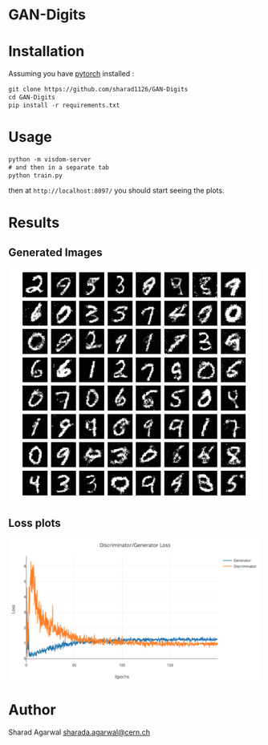 # GAN-Digits

# Installation
Assuming you have [pytorch](https://pytorch.org) installed :
```
git clone https://github.com/sharad1126/GAN-Digits
cd GAN-Digits
pip install -r requirements.txt
```

# Usage
```
python -m visdom-server
# and then in a separate tab
python train.py
```
then at `http://localhost:8097/` you should start seeing the plots.

# Results

## Generated Images
![generated_images](images/generated.png)

## Loss plots
![loss_plots](images/loss_plots.png)

# Author
Sharad Agarwal <sharada.agarwal@cern.ch>
